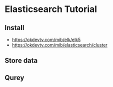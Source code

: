 # Elasticsearch Tutorial

## Install
- https://okdevtv.com/mib/elk/elk5
- https://okdevtv.com/mib/elasticsearch/cluster

## Store data


## Qurey 